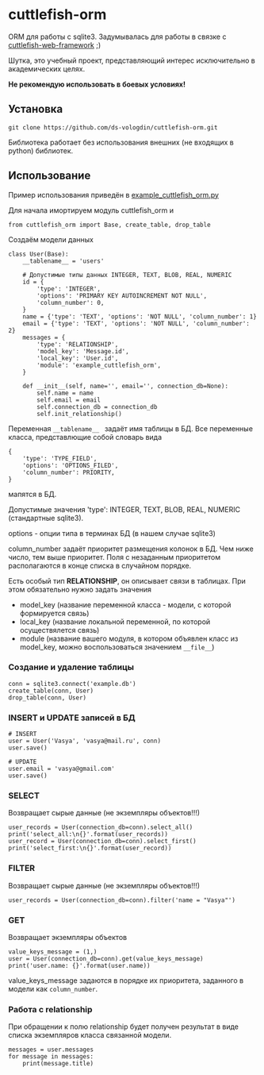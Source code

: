 # cuttlefish-orm
ORM для работы с sqlite3. Задумывалась для работы в связке с [cuttlefish-web-framework](https://github.com/ds-vologdin/cuttlefish-web-framework) ;)

Шутка, это учебный проект, представляющий интерес исключительно в академических целях.

**Не рекомендую использовать в боевых условиях!**

## Установка
```
git clone https://github.com/ds-vologdin/cuttlefish-orm.git
```
Библиотека работает без использования внешних (не входящих в python) библиотек.

## Использование
Пример использования приведён в [example_cuttlefish_orm.py](https://github.com/ds-vologdin/cuttlefish-orm/blob/master/example_cuttlefish_orm.py)

Для начала имортируем модуль cuttlefish_orm и
```
from cuttlefish_orm import Base, create_table, drop_table
```

Создаём модели данных
```
class User(Base):
    __tablename__ = 'users'

    # Допустимые типы данных INTEGER, TEXT, BLOB, REAL, NUMERIC
    id = {
        'type': 'INTEGER',
        'options': 'PRIMARY KEY AUTOINCREMENT NOT NULL',
        'column_number': 0,
    }
    name = {'type': 'TEXT', 'options': 'NOT NULL', 'column_number': 1}
    email = {'type': 'TEXT', 'options': 'NOT NULL', 'column_number': 2}
    messages = {
        'type': 'RELATIONSHIP',
        'model_key': 'Message.id',
        'local_key': 'User.id',
        'module': 'example_cuttlefish_orm',
    }

    def __init__(self, name='', email='', connection_db=None):
        self.name = name
        self.email = email
        self.connection_db = connection_db
        self.init_relationship()
```
Переменная ```__tablename__ ``` задаёт имя таблицы в БД.
Все переменные класса, представлющие собой словарь вида
```
{
    'type': 'TYPE_FIELD',
    'options': 'OPTIONS_FILED',
    'column_number': PRIORITY,
}
```
мапятся в БД.

Допустимые значения 'type': INTEGER, TEXT, BLOB, REAL, NUMERIC (стандартные sqlite3).

options - опции типа в терминах БД (в нашем случае sqlite3)

column_number задаёт приоритет размещения колонок в БД. Чем ниже число, тем выше приоритет. Поля с незаданным приоритетом располагаются в конце списка в случайном порядке.

Есть особый тип **RELATIONSHIP**, он описывает связи в таблицах. При этом обязательно нужно задать значения

 - model_key (название переменной класса - модели, с которой формируется связь)
 - local_key (название локальной переменной, по которой осуществялется связь)
 - module (название вашего модуля, в котором объявлен класс из model_key, можно воспользоваться значением ```__file__```)

### Создание и удаление таблицы
```
conn = sqlite3.connect('example.db')
create_table(conn, User)
drop_table(conn, User)
```
### INSERT и UPDATE записей в БД
```
# INSERT
user = User('Vasya', 'vasya@mail.ru', conn)
user.save()

# UPDATE
user.email = 'vasya@gmail.com'
user.save()
```
### SELECT
Возвращает сырые данные (не экземпляры объектов!!!)
```
user_records = User(connection_db=conn).select_all()
print('select_all:\n{}'.format(user_records))
user_record = User(connection_db=conn).select_first()
print('select_first:\n{}'.format(user_record))
```
### FILTER
Возвращает сырые данные (не экземпляры объектов!!!)
```
user_records = User(connection_db=conn).filter('name = "Vasya"')
```
### GET
Возвращает экземпляры объектов
```
value_keys_message = (1,)
user = User(connection_db=conn).get(value_keys_message)
print('user.name: {}'.format(user.name))
```
value_keys_message задаются в порядке их приоритета, заданного в модели как ```column_number```.

### Работа с relationship
При обращении к полю relationship будет получен результат в виде списка экземпляров класса связанной модели.
```
messages = user.messages
for message in messages:
    print(message.title)
```

